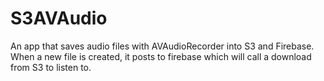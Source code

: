 # S3AVAudio

An app that saves audio files with AVAudioRecorder into S3 and Firebase. When a new file is created, it posts to firebase which will call a download from S3 to listen to.
